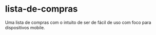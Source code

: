 # lista-de-compras
Uma lista de compras com o intuito de ser de fácil de uso com foco para dispositivos mobile.
